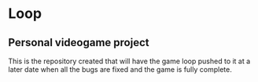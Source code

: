 # Loop
## Personal videogame project

This is the repository created that will have the game loop pushed to it at a later date when all the bugs are fixed and the game is fully complete. 

